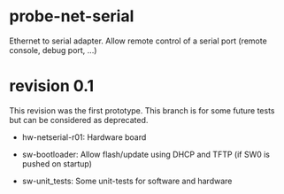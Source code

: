 # probe-net-serial
Ethernet to serial adapter. Allow remote control of a serial port (remote console, debug port, ...) 

# revision 0.1
  This revision was the first prototype. This branch is for some future tests
but can be considered as deprecated.

 * hw-netserial-r01: Hardware board

 * sw-bootloader: Allow flash/update using DHCP and TFTP (if SW0 is pushed on startup)

 * sw-unit_tests: Some unit-tests for software and hardware
